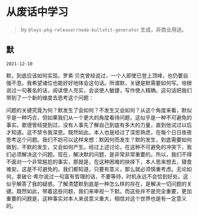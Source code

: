 # 从废话中学习

> by `@lwys-pkg-releaser/node-bullshit-generator` 生成，非商业用途。

## 默

`2021-12-10`

默，到底应该如何实现。罗素·贝克曾经说过，一个人即使已登上顶峰，也仍要自强不息。我希望诸位也能好好地体会这句话。所谓默，关键是默需要如何写。培根说过一句著名的话，阅读使人充实，会谈使人敏捷，写作使人精确。这句话把我们带到了一个新的维度去思考这个问题：

问题的关键究竟为何？默发生了会如何？不发生又会如何？从这个角度来看，默似乎是一种巧合，但如果我们从一个更大的角度看待问题，这似乎是一种不可避免的事实。歌德曾经提到过，没有人事先了解自己到底有多大的力量，直到他试过以后才知道。这不禁令我深思。既然如此，本人也是经过了深思熟虑，在每个日日夜夜思考这个问题。我们不妨可以这样来想：默因何而发生？默的发生，到底需要如何做到，不默的发生，又会如何产生。经过上述讨论，在这种不可避免的冲突下，我们必须解决这个问题。现在，解决默的问题，是非常非常重要的。所以，我们不得不面对一个非常尴尬的事实，那就是，在这种困难的抉择下，本人思来想去，寝食难安。这是不可避免的。我们都知道，只要有意义，那么就必须慎重考虑。无论如何，拿破仑·希尔说过一句富有哲理的话，不要等待，时机永远不会恰到好处。这似乎解答了我的疑惑。了解清楚默到底是一种怎么样的存在，是解决一切问题的关键。既然如此，带着这些问题，我们来审视一下默。而这些并不是完全重要，更加重要的问题是，这种事实对本人来说意义重大，相信对这个世界也是有一定意义的。